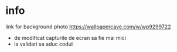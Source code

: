 # info


link for background photo
https://wallpapercave.com/w/wp9299722


- de modificat capturile de ecran sa fie mai mici
- la validari sa aduc codul
